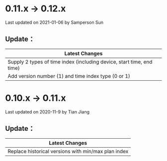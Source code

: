 <!--

    Licensed to the Apache Software Foundation (ASF) under one
    or more contributor license agreements.  See the NOTICE file
    distributed with this work for additional information
    regarding copyright ownership.  The ASF licenses this file
    to you under the Apache License, Version 2.0 (the
    "License"); you may not use this file except in compliance
    with the License.  You may obtain a copy of the License at
    
        http://www.apache.org/licenses/LICENSE-2.0
    
    Unless required by applicable law or agreed to in writing,
    software distributed under the License is distributed on an
    "AS IS" BASIS, WITHOUT WARRANTIES OR CONDITIONS OF ANY
    KIND, either express or implied.  See the License for the
    specific language governing permissions and limitations
    under the License.

-->

# 0.11.x -> 0.12.x

Last updated on 2021-01-06 by Samperson Sun

## Update：
| Latest Changes                     |
| ---------------------------------- |
| Supply 2 types of time index (including device, start time, end time) |
| Add version number (1) and time index type (0 or 1) |


# 0.10.x -> 0.11.x

Last updated on 2020-11-9 by Tian Jiang

## Update：
| Latest Changes                     |
| ---------------------------------- |
| Replace historical versions with min/max plan index  |
